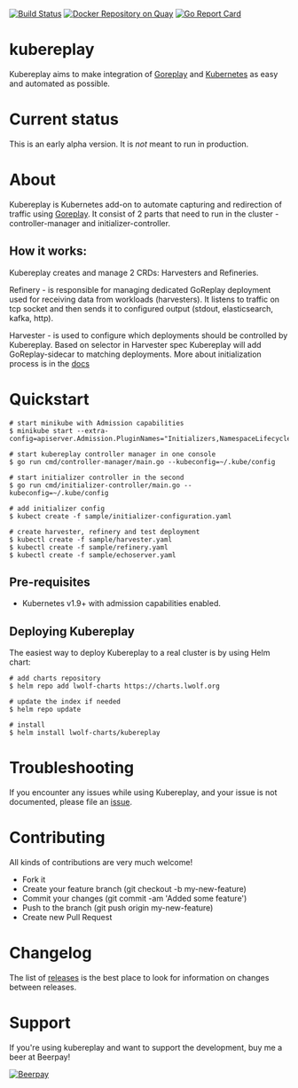 [![Build Status](https://travis-ci.org/lwolf/kubereplay.svg?branch=master)](https://travis-ci.org/lwolf/kubereplay)
[![Docker Repository on Quay](https://quay.io/repository/lwolf/kubereplay-controller-amd64/status "Docker Repository on Quay")](https://quay.io/repository/lwolf/kubereplay-controller-amd64)
[![Go Report Card](https://goreportcard.com/badge/github.com/lwolf/kubereplay)](https://goreportcard.com/report/github.com/lwolf/kubereplay)

# kubereplay

Kubereplay aims to make integration of [Goreplay](https://github.com/buger/goreplay) and [Kubernetes](https://github.com/kubernetes/kubernetes) as easy and automated as possible.

# Current status

This is an early alpha version. It is *not* meant to run in production.

# About

Kubereplay is Kubernetes add-on to automate capturing and redirection of traffic using [Goreplay](https://github.com/buger/goreplay).
It consist of 2 parts that need to run in the cluster - controller-manager and initializer-controller.

## How it works:

Kubereplay creates and manage 2 CRDs: Harvesters and Refineries.

Refinery - is responsible for managing dedicated GoReplay deployment used for receiving data from workloads (harvesters).
 It listens to traffic on tcp socket and then sends it to configured output (stdout, elasticsearch, kafka, http).

Harvester - is used to configure which deployments should be controlled by Kubereplay.
Based on selector in Harvester spec Kubereplay will add GoReplay-sidecar to matching deployments.
More about initialization process is in the [docs](docs/initialization.md)


# Quickstart

```
# start minikube with Admission capabilities
$ minikube start --extra-config=apiserver.Admission.PluginNames="Initializers,NamespaceLifecycle,LimitRanger,ServiceAccount,DefaultStorageClass,ResourceQuota"

# start kubereplay controller manager in one console
$ go run cmd/controller-manager/main.go --kubeconfig=~/.kube/config

# start initializer controller in the second
$ go run cmd/initializer-controller/main.go --kubeconfig=~/.kube/config

# add initializer config
$ kubect create -f sample/initializer-configuration.yaml

# create harvester, refinery and test deployment
$ kubectl create -f sample/harvester.yaml
$ kubectl create -f sample/refinery.yaml
$ kubectl create -f sample/echoserver.yaml
```

## Pre-requisites

* Kubernetes v1.9+ with admission capabilities enabled.

## Deploying Kubereplay

The easiest way to deploy Kubereplay to a real cluster is by using Helm chart:

```
# add charts repository
$ helm repo add lwolf-charts https://charts.lwolf.org

# update the index if needed
$ helm repo update

# install
$ helm install lwolf-charts/kubereplay
```

# Troubleshooting

If you encounter any issues while using Kubereplay, and your issue is not documented, please file an [issue](https://github.com/lwolf/kubereplay/issues).

# Contributing

All kinds of contributions are very much welcome!

* Fork it
* Create your feature branch (git checkout -b my-new-feature)
* Commit your changes (git commit -am 'Added some feature')
* Push to the branch (git push origin my-new-feature)
* Create new Pull Request

# Changelog
The list of [releases](https://github.com/lwolf/kubereplay/releases) is the best place to look for information on changes between releases.

# Support

If you're using kubereplay and want to support the development, buy me a beer at Beerpay!

[![Beerpay](https://beerpay.io/lwolf/kubereplay/badge.svg?style=beer-square)](https://beerpay.io/lwolf/kubereplay)